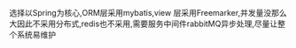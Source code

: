 选择以Spring为核心,ORM层采用mybatis,view 层采用Freemarker,并发量没那么大因此不采用分布式,redis也不采用,需要服务中间件rabbitMQ异步处理,尽量让整个系统易维护
